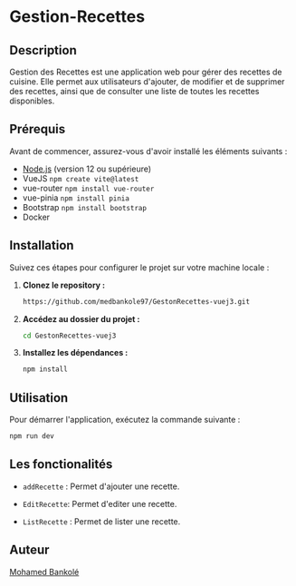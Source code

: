 # Gestion-Recettes

## Description

Gestion des Recettes est une application web pour gérer des recettes de cuisine. Elle permet aux utilisateurs d'ajouter, de modifier et de supprimer des recettes, ainsi que de consulter une liste de toutes les recettes disponibles.


## Prérequis

Avant de commencer, assurez-vous d'avoir installé les éléments suivants :

- [Node.js](https://nodejs.org/) (version 12 ou supérieure)
- VueJS `npm create vite@latest`
- vue-router `npm install vue-router`
- vue-pinia `npm install pinia`
- Bootstrap `npm install bootstrap`
- Docker   


## Installation

Suivez ces étapes pour configurer le projet sur votre machine locale :

1. **Clonez le repository :**

    ```bash
    https://github.com/medbankole97/GestonRecettes-vuej3.git
    ```

2. **Accédez au dossier du projet :**

    ```bash
    cd GestonRecettes-vuej3
    ```

3. **Installez les dépendances :**

    ```bash
    npm install
    ```

## Utilisation

Pour démarrer l'application, exécutez la commande suivante :

```bash
npm run dev
```
## Les fonctionalités



 - `addRecette` : Permet d'ajouter une recette.
 
 - `EditRecette`: Permet d'editer une recette.
 
 - `ListRecette` : Permet de lister une recette.

## Auteur
  [Mohamed Bankolé](https://github.com/medbankole97)

